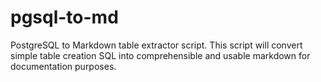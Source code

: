 # pgsql-to-md
PostgreSQL to Markdown table extractor script. This script will convert simple table creation SQL into comprehensible and usable markdown for documentation purposes. 
